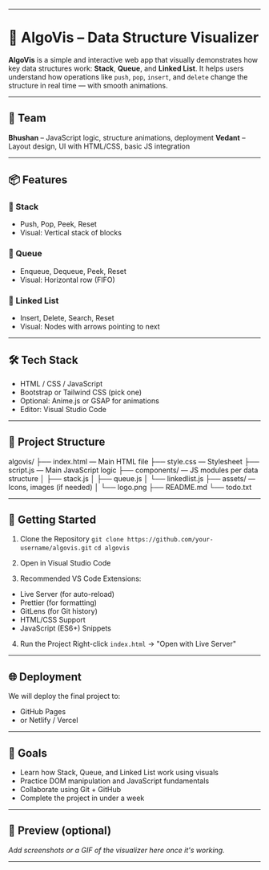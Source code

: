 
---

# 🧠 AlgoVis – Data Structure Visualizer

**AlgoVis** is a simple and interactive web app that visually demonstrates how key data structures work: **Stack**, **Queue**, and **Linked List**. It helps users understand how operations like `push`, `pop`, `insert`, and `delete` change the structure in real time — with smooth animations.

---

## 👥 Team

**Bhushan** – JavaScript logic, structure animations, deployment
**Vedant** – Layout design, UI with HTML/CSS, basic JS integration

---

## 📦 Features

### 🧱 Stack

* Push, Pop, Peek, Reset
* Visual: Vertical stack of blocks

### 🚚 Queue

* Enqueue, Dequeue, Peek, Reset
* Visual: Horizontal row (FIFO)

### 🔗 Linked List

* Insert, Delete, Search, Reset
* Visual: Nodes with arrows pointing to next

---

## 🛠️ Tech Stack

* HTML / CSS / JavaScript
* Bootstrap or Tailwind CSS (pick one)
* Optional: Anime.js or GSAP for animations
* Editor: Visual Studio Code

---

## 📁 Project Structure

algovis/
├── index.html — Main HTML file
├── style.css — Stylesheet
├── script.js — Main JavaScript logic
├── components/ — JS modules per data structure
│   ├── stack.js
│   ├── queue.js
│   └── linkedlist.js
├── assets/ — Icons, images (if needed)
│   └── logo.png
├── README.md
└── todo.txt

---

## 🚀 Getting Started

1. Clone the Repository
   `git clone https://github.com/your-username/algovis.git`
   `cd algovis`

2. Open in Visual Studio Code

3. Recommended VS Code Extensions:

* Live Server (for auto-reload)
* Prettier (for formatting)
* GitLens (for Git history)
* HTML/CSS Support
* JavaScript (ES6+) Snippets

4. Run the Project
   Right-click `index.html` → "Open with Live Server"

---

## 🌐 Deployment

We will deploy the final project to:

* GitHub Pages
* or Netlify / Vercel

---

## 🎯 Goals

* Learn how Stack, Queue, and Linked List work using visuals
* Practice DOM manipulation and JavaScript fundamentals
* Collaborate using Git + GitHub
* Complete the project in under a week

---

## 📸 Preview (optional)

*Add screenshots or a GIF of the visualizer here once it's working.*

---

